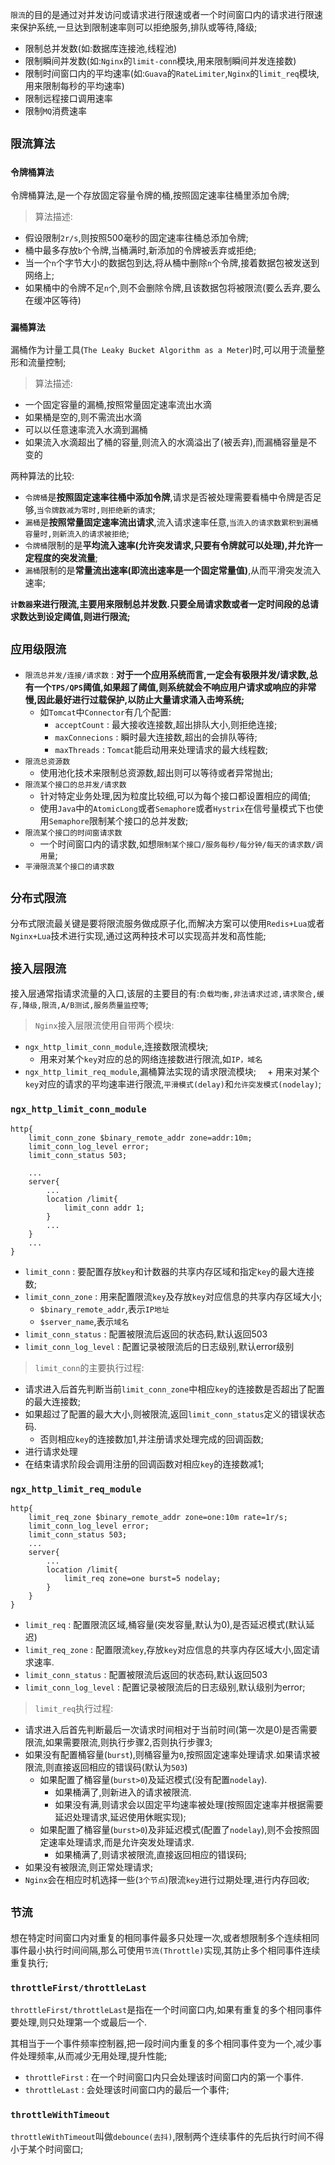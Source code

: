 `限流`的目的是通过对并发访问或请求进行限速或者一个时间窗口内的请求进行限速来保护系统,一旦达到限制速率则可以拒绝服务,排队或等待,降级;
+ 限制总并发数(如:数据库连接池,线程池)
+ 限制瞬间并发数(如:`Nginx`的`limit-conn`模块,用来限制瞬间并发连接数)
+ 限制时间窗口内的平均速率(如:`Guava`的`RateLimiter`,`Nginx`的`limit_req`模块,用来限制每秒的平均速率)
+ 限制远程接口调用速率
+ 限制`MQ`消费速率

## `限流算法`

### `令牌桶算法`

令牌桶算法,是一个存放固定容量令牌的桶,按照固定速率往桶里添加令牌;

>算法描述:
+ 假设限制`2r/s`,则按照500毫秒的固定速率往桶总添加令牌;
+ 桶中最多存放`b`个令牌,当桶满时,新添加的令牌被丢弃或拒绝;
+ 当一个`n`个字节大小的数据包到达,将从桶中删除`n`个令牌,接着数据包被发送到网络上;
+ 如果桶中的令牌不足`n`个,则不会删除令牌,且该数据包将被限流(要么丢弃,要么在缓冲区等待)


### `漏桶算法`

漏桶作为计量工具(`The Leaky Bucket Algorithm as a Meter`)时,可以用于流量整形和流量控制;

>算法描述:
+ 一个固定容量的漏桶,按照常量固定速率流出水滴
+ 如果桶是空的,则不需流出水滴
+ 可以以任意速率流入水滴到漏桶
+ 如果流入水滴超出了桶的容量,则流入的水滴溢出了(被丢弃),而漏桶容量是不变的


两种算法的比较:
+ `令牌桶`是**按照固定速率往桶中添加令牌**,请求是否被处理需要看桶中令牌是否足够,`当令牌数减为零时,则拒绝新的请求`;
+ `漏桶`是**按照常量固定速率流出请求**,流入请求速率任意,`当流入的请求数累积到漏桶容量时,则新流入的请求被拒绝`;
+ `令牌桶`限制的是**平均流入速率(允许突发请求,只要有令牌就可以处理),并允许一定程度的突发流量**;
+ `漏桶`限制的是**常量流出速率(即流出速率是一个固定常量值)**,从而平滑突发流入速率;


**`计数器`来进行限流,主要用来限制总并发数.只要全局请求数或者一定时间段的总请求数达到设定阈值,则进行限流;**

## `应用级限流`

+ `限流总并发/连接/请求数` : **对于一个应用系统而言,一定会有极限并发/请求数,总有一个`TPS/QPS`阈值,如果超了阈值,则系统就会不响应用户请求或响应的非常慢,因此最好进行过载保护,以防止大量请求涌入击垮系统;**
  + 如`Tomcat`中`Connector`有几个配置:
    + `acceptCount` : 最大接收连接数,超出排队大小,则拒绝连接; 
    + `maxConnecions` : 瞬时最大连接数,超出的会排队等待; 
    + `maxThreads` : `Tomcat`能启动用来处理请求的最大线程数;
+ `限流总资源数`
  + 使用池化技术来限制总资源数,超出则可以等待或者异常抛出;
+ `限流某个接口的总并发/请求数`
  + 针对特定业务处理,因为粒度比较细,可以为每个接口都设置相应的阈值;
  + 使用`Java`中的`AtomicLong`或者`Semaphore`或者`Hystrix`在信号量模式下也使用`Semaphore`限制某个接口的总并发数;
+ `限流某个接口的时间窗请求数`
  + 一个时间窗口内的请求数,如想`限制某个接口/服务每秒/每分钟/每天的请求数/调用量`;
+ `平滑限流某个接口的请求数`

## `分布式限流`

分布式限流最关键是要将限流服务做成原子化,而解决方案可以使用`Redis+Lua`或者`Nginx+Lua`技术进行实现,通过这两种技术可以实现高并发和高性能;

## `接入层限流`

接入层通常指请求流量的入口,该层的主要目的有:`负载均衡,非法请求过滤,请求聚合,缓存,降级,限流,A/B测试,服务质量监控等`;

>`Nginx`接入层限流使用自带两个模块:
+ `ngx_http_limit_conn_module`,连接数限流模块;
  + 用来对某个`key`对应的总的网络连接数进行限流,如`IP，域名`
+ `ngx_http_limit_req_module`,漏桶算法实现的请求限流模块;
　+ 用来对某个`key`对应的请求的平均速率进行限流,`平滑模式(delay)`和`允许突发模式(nodelay)`;

### `ngx_http_limit_conn_module`

```
http{
	limit_conn_zone $binary_remote_addr zone=addr:10m;
	limit_conn_log_level error;
	limit_conn_status 503;

	...
	server{
		...
		location /limit{
			limit_conn addr 1;
		}
		...
	}
	...
}
```

+ `limit_conn` : 要配置存放`key`和计数器的共享内存区域和指定`key`的最大连接数;
+ `limit_conn_zone` : 用来配置限流`key`及存放`key`对应信息的共享内存区域大小;
  + `$binary_remote_addr`,表示`IP地址`
  + `$server_name`,表示`域名`
+ `limit_conn_status` : 配置被限流后返回的状态码,默认返回503
+ `limit_conn_log_level` : 配置记录被限流后的日志级别,默认error级别


>`limit_conn`的主要执行过程:
+ 请求进入后首先判断当前`limit_conn_zone`中相应`key`的连接数是否超出了配置的最大连接数;
+ 如果超过了配置的最大大小,则被限流,返回`limit_conn_status`定义的错误状态码.
  + 否则相应`key`的连接数加1,并注册请求处理完成的回调函数;
+ 进行请求处理
+ 在结束请求阶段会调用注册的回调函数对相应`key`的连接数减1;

### `ngx_http_limit_req_module`

```
http{
	limit_req_zone $binary_remote_addr zone=one:10m rate=1r/s;
	limit_conn_log_level error;
	limit_conn_status 503;
	...
	server{
		...
		location /limit{
			limit_req zone=one burst=5 nodelay;
		}
	}
}
```

+ `limit_req` : 配置限流区域,桶容量(突发容量,默认为0),是否延迟模式(默认延迟)
+ `limit_req_zone` : 配置限流`key`,存放`key`对应信息的共享内存区域大小,固定请求速率.
+ `limit_conn_status` : 配置被限流后返回的状态码,默认返回503
+ `limit_conn_log_level` : 配置记录被限流后的日志级别,默认级别为error;

>`limit_req`执行过程:
+ 请求进入后首先判断最后一次请求时间相对于当前时间(第一次是0)是否需要限流,如果需要限流,则执行步骤2,否则执行步骤3;
+ 如果没有配置桶容量(`burst`),则桶容量为`0`,按照固定速率处理请求.如果请求被限流,则直接返回相应的错误码(默认为`503`)
  + 如果配置了桶容量(`burst>0`)及延迟模式(没有配置`nodelay`).
    + 如果桶满了,则新进入的请求被限流.
    + 如果没有满,则请求会以固定平均速率被处理(按照固定速率并根据需要延迟处理请求,延迟使用休眠实现);
  + 如果配置了桶容量(`burst>0`)及非延迟模式(配置了`nodelay`),则不会按照固定速率处理请求,而是允许突发处理请求.
    + 如果桶满了,则请求被限流,直接返回相应的错误码;
+ 如果没有被限流,则正常处理请求;
+ `Nginx`会在相应时机选择一些(`3个节点`)限流`key`进行过期处理,进行内存回收;


## `节流`

想在特定时间窗口内对重复的相同事件最多只处理一次,或者想限制多个连续相同事件最小执行时间间隔,那么可使用`节流(Throttle)`实现,其防止多个相同事件连续重复执行;

### `throttleFirst/throttleLast`

`throttleFirst/throttleLast`是指在一个时间窗口内,如果有重复的多个相同事件要处理,则只处理第一个或最后一个.

其相当于一个事件频率控制器,把一段时间内重复的多个相同事件变为一个,减少事件处理频率,从而减少无用处理,提升性能;

+ `throttleFirst` : 在一个时间窗口内只会处理该时间窗口内的第一个事件.
+ `throttleLast` : 会处理该时间窗口内的最后一个事件;

### `throttleWithTimeout`

`throttleWithTimeout`叫做`debounce(去抖)`,限制两个连续事件的先后执行时间不得小于某个时间窗口;


